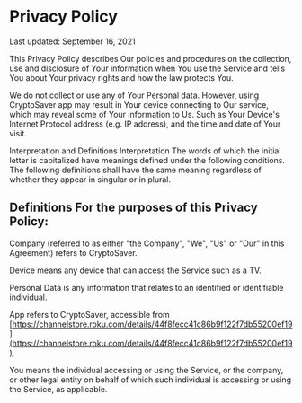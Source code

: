 # Privacy Policy 
Last updated: September 16, 2021

This Privacy Policy describes Our policies and procedures on the collection, use and disclosure of Your information when You use the Service and tells You about Your privacy rights and how the law protects You.

We do not collect or use any of Your Personal data. However, using CryptoSaver app may result in Your device connecting to Our service, which may reveal some of Your information to Us. Such as Your Device's Internet Protocol address (e.g. IP address), and the time and date of Your visit.

Interpretation and Definitions Interpretation The words of which the initial letter is capitalized have meanings defined under the following conditions. The following definitions shall have the same meaning regardless of whether they appear in singular or in plural.

## Definitions For the purposes of this Privacy Policy:

Company (referred to as either "the Company", "We", "Us" or "Our" in this Agreement) refers to CryptoSaver.

Device means any device that can access the Service such as a TV.

Personal Data is any information that relates to an identified or identifiable individual.

App refers to CryptoSaver, accessible from [https://channelstore.roku.com/details/44f8fecc41c86b9f122f7db55200ef19](https://channelstore.roku.com/details/44f8fecc41c86b9f122f7db55200ef19).

You means the individual accessing or using the Service, or the company, or other legal entity on behalf of which such individual is accessing or using the Service, as applicable.